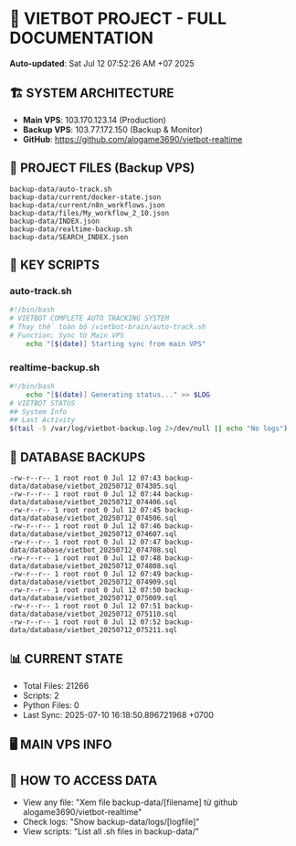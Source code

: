 # 🤖 VIETBOT PROJECT - FULL DOCUMENTATION
**Auto-updated**: Sat Jul 12 07:52:26 AM +07 2025

## 🏗️ SYSTEM ARCHITECTURE
- **Main VPS**: 103.170.123.14 (Production)
- **Backup VPS**: 103.77.172.150 (Backup & Monitor)
- **GitHub**: https://github.com/alogame3690/vietbot-realtime

## 📁 PROJECT FILES (Backup VPS)
```
backup-data/auto-track.sh
backup-data/current/docker-state.json
backup-data/current/n8n_workflows.json
backup-data/files/My_workflow_2_10.json
backup-data/INDEX.json
backup-data/realtime-backup.sh
backup-data/SEARCH_INDEX.json
```

## 🔧 KEY SCRIPTS
### auto-track.sh
```bash
#!/bin/bash
# VIETBOT COMPLETE AUTO TRACKING SYSTEM
# Thay thế toàn bộ /vietbot-brain/auto-track.sh
# Function: Sync từ Main VPS
    echo "[$(date)] Starting sync from main VPS"
```
### realtime-backup.sh
```bash
#!/bin/bash
    echo "[$(date)] Generating status..." >> $LOG
# VIETBOT STATUS
## System Info
## Last Activity
$(tail -5 /var/log/vietbot-backup.log 2>/dev/null || echo "No logs")
```

## 💾 DATABASE BACKUPS
```
-rw-r--r-- 1 root root 0 Jul 12 07:43 backup-data/database/vietbot_20250712_074305.sql
-rw-r--r-- 1 root root 0 Jul 12 07:44 backup-data/database/vietbot_20250712_074406.sql
-rw-r--r-- 1 root root 0 Jul 12 07:45 backup-data/database/vietbot_20250712_074506.sql
-rw-r--r-- 1 root root 0 Jul 12 07:46 backup-data/database/vietbot_20250712_074607.sql
-rw-r--r-- 1 root root 0 Jul 12 07:47 backup-data/database/vietbot_20250712_074708.sql
-rw-r--r-- 1 root root 0 Jul 12 07:48 backup-data/database/vietbot_20250712_074808.sql
-rw-r--r-- 1 root root 0 Jul 12 07:49 backup-data/database/vietbot_20250712_074909.sql
-rw-r--r-- 1 root root 0 Jul 12 07:50 backup-data/database/vietbot_20250712_075009.sql
-rw-r--r-- 1 root root 0 Jul 12 07:51 backup-data/database/vietbot_20250712_075110.sql
-rw-r--r-- 1 root root 0 Jul 12 07:52 backup-data/database/vietbot_20250712_075211.sql
```

## 📊 CURRENT STATE
- Total Files: 21266
- Scripts: 2
- Python Files: 0
- Last Sync: 2025-07-10 16:18:50.896721968 +0700

## 🖥️ MAIN VPS INFO


## 🚨 HOW TO ACCESS DATA
- View any file: "Xem file backup-data/[filename] từ github alogame3690/vietbot-realtime"
- Check logs: "Show backup-data/logs/[logfile]"
- View scripts: "List all .sh files in backup-data/"
